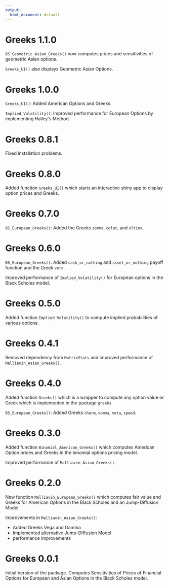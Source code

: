 ```yaml
---
output:
  html_document: default
---
```

# Greeks 1.1.0

`BS_Geometric_Asian_Greeks()` now computes prices and sensitivities of geometric
Asian options.

`Greeks_UI()` also displays Geometric Asian Options.

# Greeks 1.0.0

`Greeks_UI()`: Added American Options and Greeks.

`Implied_Volatility()`: Improved performance for European Options by implementing
Halley's Method.

# Greeks 0.8.1

Fixed installation problems.

# Greeks 0.8.0

Added function `Greeks_UI()` which starts an interactive shiny app to display
option prices and Greeks.

# Greeks 0.7.0

`BS_European_Greeks()`: Added the Greeks `zomma`, `color`, and `ultima`.

# Greeks 0.6.0

`BS_European_Greeks()`: Added `cash_or_nothing` and `asset_or_nothing` payoff
function and the Greek `vera`.

Improved performance of `Implied_Volatility()` for European options in the Black
Scholes model.

# Greeks 0.5.0

Added function `Implied_Volatility()` to compute implied probabilities of
various options.

# Greeks 0.4.1

Removed dependency from `MatrixStats` and improved performance of
`Malliavin_Asian_Greeks()`.

# Greeks 0.4.0

Added function `Greeks()` which is a wrapper to compute any option value or
Greek which is implemented in the package `greeks`.

`BS_European_Greeks()`: Added Greeks `charm`, `vomma`, `veta`, `speed`.

# Greeks 0.3.0

Added function `Binomial_American_Greeks()` which computes American Option
prices and Greeks in the binomial options pricing model.

Improved performance of `Malliavin_Asian_Greeks()`.

# Greeks 0.2.0

New function `Malliavin_European_Greeks()` which computes fair value and Greeks
for American Options in the Black Scholes and an Jump-Diffusion Model

Improvements in `Malliavin_Asian_Greeks()`:

  - Added Greeks Vega and Gamma
  - Implemented alternative Jump-Diffusion Model
  - performance improvements


# Greeks 0.0.1

Initial Version of the package. Computes Sensitivities of Prices of Financial
Options for European and Asian Options in the Black Scholes model.

